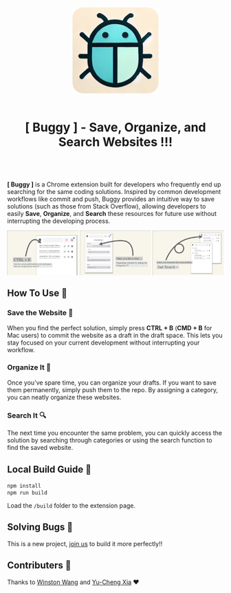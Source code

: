 <div style="padding: 20px 0" align="center">
    <img width="200" src="./public/Buggy-Icon.png" alt="Buggy Icon">
    <h1 style="padding: 20px"> [ Buggy ] - Save, Organize, and Search Websites !!! </h1>
</div>

**[ Buggy ]** is a Chrome extension built for developers who frequently end up searching for the same coding solutions. Inspired by common development workflows like commit and push, Buggy provides an intuitive way to save solutions (such as those from Stack Overflow), allowing developers to easily **Save**, **Organize**, and **Search** these resources for future use without interrupting the developing process.

<div style="display: flex; justify-content: space-between; width: 100%">
    <img src="./public/guide/s1.png" alt="slide1" style="width: 33%;">
    <img src="./public/guide/s2.png" alt="slide2" style="width: 33%;">
    <img src="./public/guide/s3.png" alt="slide3" style="width: 33%;">
</div>

## How To Use 📌
### Save the Website 💾
When you find the perfect solution, simply press **CTRL + B** (**CMD + B** for Mac users) to commit the website as a draft in the draft space. This lets you stay focused on your current development without interrupting your workflow.

### Organize It 📁
Once you’ve spare time, you can organize your drafts. If you want to save them permanently, simply push them to the repo. By assigning a category, you can neatly organize these websites.

### Search It 🔍
The next time you encounter the same problem, you can quickly access the solution by searching through categories or using the search function to find the saved website.

## Local Build Guide 📌
```
npm install
npm run build
```

Load the `/build` folder to the extension page.

## Solving Bugs 📌
This is a new project, [join us](https://github.com/Xiayucheng1212/buggy_extension/issues) to build it more perfectly!!

## Contributers 📌
Thanks to [Winston Wang](https://github.com/dinoslow) and [Yu-Cheng Xia](https://github.com/Xiayucheng1212) ❤️
